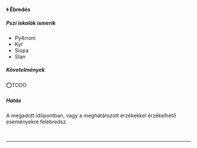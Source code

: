 #### 🌀 Ébredés

##### Pszí iskolák ismerik

- Py4rroni
- Kyr
- Siopa
- Slan

##### Követelmények

⭕TODO

##### Hatás

A megadott időpontban, vagy a meghatározott érzékekkel érzékelhető eseményekre felébredsz.

<br />

---
